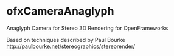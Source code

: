 ofxCameraAnaglyph
=================

Anaglyph Camera for Stereo 3D Rendering for OpenFrameworks

Based on techniques described by Paul Bourke 
http://paulbourke.net/stereographics/stereorender/
